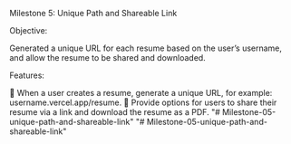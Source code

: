 Milestone 5: Unique Path and Shareable Link

Objective:

Generated a unique URL for each resume based on the user’s username, and allow the resume to be
shared and downloaded.

Features: 

 When a user creates a resume, generate a unique URL, for example:
username.vercel.app/resume.
 Provide options for users to share their resume via a link and download the resume as a
PDF. "# Milestone-05-unique-path-and-shareable-link" 
"# Milestone-05-unique-path-and-shareable-link" 
